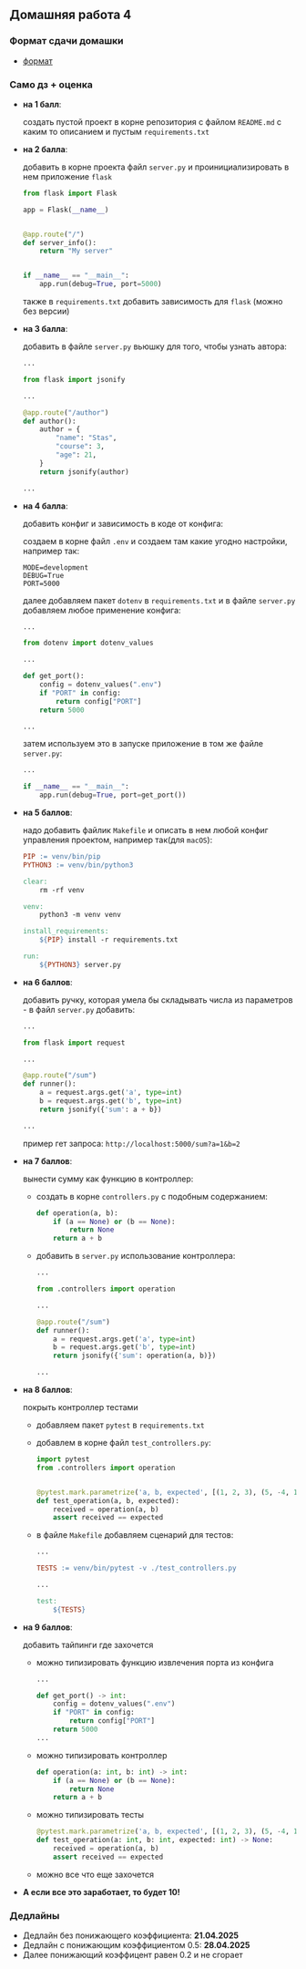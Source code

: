 ## Домашняя работа 4


### Формат сдачи домашки

- [формат](../../docs/homework-flow.md)


### Само дз + оценка


- **на 1 балл**:

    создать пустой проект в корне репозитория с файлом `README.md` с каким то описанием и пустым `requirements.txt`


- **на 2 балла**:

    добавить в корне проекта файл `server.py` и проинициализировать в нем приложение `flask`

    ```python
    from flask import Flask
    
    app = Flask(__name__)
    
  
    @app.route("/")
    def server_info():
        return "My server"
  
  
    if __name__ == "__main__":
        app.run(debug=True, port=5000)
    ```
  
    также в `requirements.txt` добавить зависимость для `flask` (можно без версии)


- **на 3 балла**: 

    добавить в файле `server.py` вьюшку для того, чтобы узнать автора:

    ```python
    ...
  
    from flask import jsonify
    
    ...
    
    @app.route("/author")
    def author():
        author = {
            "name": "Stas",
            "course": 3,
            "age": 21,
        }
        return jsonify(author)
  
    ...
    ```
  

- **на 4 балла**: 

    добавить конфиг и зависимость в коде от конфига:

    создаем в корне файл `.env` и создаем там какие угодно настройки, например так:

    ```dotenv
    MODE=development
    DEBUG=True
    PORT=5000
    ```
  
    далее добавляем пакет `dotenv` в `requirements.txt` и в файле `server.py` добавляем любое применение конфига:
    
    ```python
    ...
  
    from dotenv import dotenv_values
  
    ...
  
    def get_port():
        config = dotenv_values(".env")
        if "PORT" in config:
            return config["PORT"]
        return 5000
    
    ...
    ```
  
    затем используем это в запуске приложение в том же файле `server.py`:

    ```python
    ...
  
    if __name__ == "__main__":
        app.run(debug=True, port=get_port())
    ```


- **на 5 баллов**:

    надо добавить файлик `Makefile` и описать в нем любой конфиг управления проектом, например так(для `macOS`):

    ```makefile
    PIP := venv/bin/pip
    PYTHON3 := venv/bin/python3
    
    clear:
        rm -rf venv
    
    venv:
        python3 -m venv venv
    
    install_requirements:
        ${PIP} install -r requirements.txt
    
    run:
        ${PYTHON3} server.py

    ```
  

- **на 6 баллов**: 
      
    добавить ручку, которая умела бы складывать числа из параметров - в файл `server.py` добавить:
    
    ```python
    ...
    
    from flask import request
  
    ...
  
    @app.route("/sum")
    def runner():
        a = request.args.get('a', type=int)
        b = request.args.get('b', type=int)
        return jsonify({'sum': a + b})
  
    ...

    ```
  
    пример гет запроса: `http://localhost:5000/sum?a=1&b=2`


- **на 7 баллов**:

    вынести сумму как функцию в контроллер:

    + создать в корне `controllers.py` с подобным содержанием:
        
        ```python
        def operation(a, b):
            if (a == None) or (b == None):
                return None
            return a + b
        ```
    
    + добавить в `server.py` использование контроллера:

        ```python
        ...

        from .controllers import operation

        ...

        @app.route("/sum")
        def runner():
            a = request.args.get('a', type=int)
            b = request.args.get('b', type=int)
            return jsonify({'sum': operation(a, b)})

        ...
        ```
    
- **на 8 баллов**: 

    покрыть контроллер тестами

    + добавляем пакет `pytest` в `requirements.txt`
    + добавлем в корне файл `test_controllers.py`:

        ```python
        import pytest
        from .controllers import operation
      
      
        @pytest.mark.parametrize('a, b, expected', [(1, 2, 3), (5, -4, 1), (7, 8, 15)]
        def test_operation(a, b, expected):
            received = operation(a, b)
            assert received == expected
        ```
    + в файле `Makefile` добавляем сценарий для тестов:
  
        ```makefile
        ...
      
        TESTS := venv/bin/pytest -v ./test_controllers.py
      
        ...
      
        test:
            ${TESTS}
        ```
- **на 9 баллов**:

    добавить тайпинги где захочется
    
    + можно типизировать функцию извлечения порта из конфига
  
        ```python
        ...
      
        def get_port() -> int:
            config = dotenv_values(".env")
            if "PORT" in config:
                return config["PORT"]
            return 5000
        ...
        ```
        
    + можно типизировать контроллер

        ```python
        def operation(a: int, b: int) -> int:
            if (a == None) or (b == None):
                return None
            return a + b
        ```

    + можно типизировать тесты

        ```python
        @pytest.mark.parametrize('a, b, expected', [(1, 2, 3), (5, -4, 1), (7, 8, 15)]
        def test_operation(a: int, b: int, expected: int) -> None:
            received = operation(a, b)
            assert received == expected
        ```

    + можно все что еще захочется

- **А если все это заработает, то будет 10!**

### Дедлайны

- Дедлайн без понижающего коэффициента: **21.04.2025**
- Дедлайн с понижающим коэффициентом 0.5: **28.04.2025**
- Далее понижающий коэффицент равен 0.2 и не сгорает
